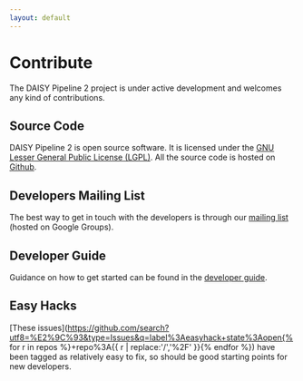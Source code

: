 ```yaml
---
layout: default
---
```

# Contribute

The DAISY Pipeline 2 project is under active development and welcomes
any kind of contributions.

<!--
Depending on your skills or intents there
are several ways to participate.
-->

## Source Code

DAISY Pipeline 2 is open source software. It is licensed under the
[GNU Lesser General Public License (LGPL)](https://www.gnu.org/licenses/lgpl.html). All
the source code is hosted on
[Github](https://github.com/daisy/pipeline).

## Developers Mailing List

The best way to get in touch with the developers is through our
[mailing list](https://groups.google.com/forum/#!forum/daisy-pipeline-dev)
(hosted on Google Groups).

## Developer Guide

Guidance on how to get started can be found in the
[developer guide](Developer-Guide).

## Easy Hacks

[These issues](https://github.com/search?utf8=%E2%9C%93&type=Issues&q=label%3Aeasyhack+state%3Aopen{% for r in repos %}+repo%3A{{ r | replace:'/','%2F' }}{% endfor %})
have been tagged as relatively easy to fix, so should be good starting points for new developers.


<!--
API documentation: Javadoc etc.
-->
